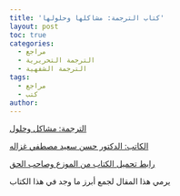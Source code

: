 ```yaml
---
title: 'كتاب الترجمة: مشاكلها وحلولها'
layout: post
toc: true
categories:
  - مراجع
  - الترجمة التحريرية
  - الترجمة الشفهية
tags:
  - مراجع
  - كتب
author:
---
```


<i class="fas fa-book"> </i>[الترجمة: مشاكل وحلول](https://www.goodreads.com/book/show/5655913-translation-as-problems-and-solutions)

<i class="fas fa-user-circle"> </i>[الكاتب: الدكتور حسن سعيد مصطفي غزاله](https://uqu.edu.sa/hsghazala/App/CV)

<i class="fas fa-file-download"> </i>[رابط تحميل الكتاب من الموزع وصاحب الحق](https://drive.uqu.edu.sa/_/ofahmawii/files/Translation%202-ilovepdf-compressed.pdf)

يرمي هذا المقال لجمع أبرز ما وجد في هذا الكتاب
